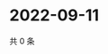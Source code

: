 # 2022-09-11

共 0 条

<!-- BEGIN WEIBO -->
<!-- 最后更新时间 Sun Sep 11 2022 16:00:43 GMT+0800 (China Standard Time) -->

<!-- END WEIBO -->
